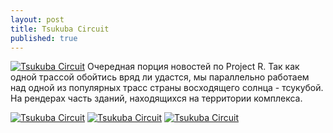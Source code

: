 ```yaml
---
layout: post
title: Tsukuba Circuit
published: true
---
```





<a href="{{site.baseurl}}/images/news/2018-08-17/1.jpg" target="_blank">![Tsukuba Circuit]({{site.baseurl}}/images/news/2018-08-17/1.jpg)</a>
Очередная порция новостей по Project R. Так как одной трассой обойтись вряд ли удастся, мы параллельно работаем над одной из популярных трасс страны восходящего солнца - тсукубой. На рендерах часть зданий, находящихся на территории комплекса.

<a href="{{site.baseurl}}/images/news/2018-08-17/2.jpg" target="_blank">![Tsukuba Circuit]({{site.baseurl}}/images/news/2018-08-17/2.jpg)</a>
<a href="{{site.baseurl}}/images/news/2018-08-17/3.jpg" target="_blank">![Tsukuba Circuit]({{site.baseurl}}/images/news/2018-08-17/3.jpg)</a>
<a href="{{site.baseurl}}/images/news/2018-08-17/4.jpg" target="_blank">![Tsukuba Circuit]({{site.baseurl}}/images/news/2018-08-17/4.jpg)</a>